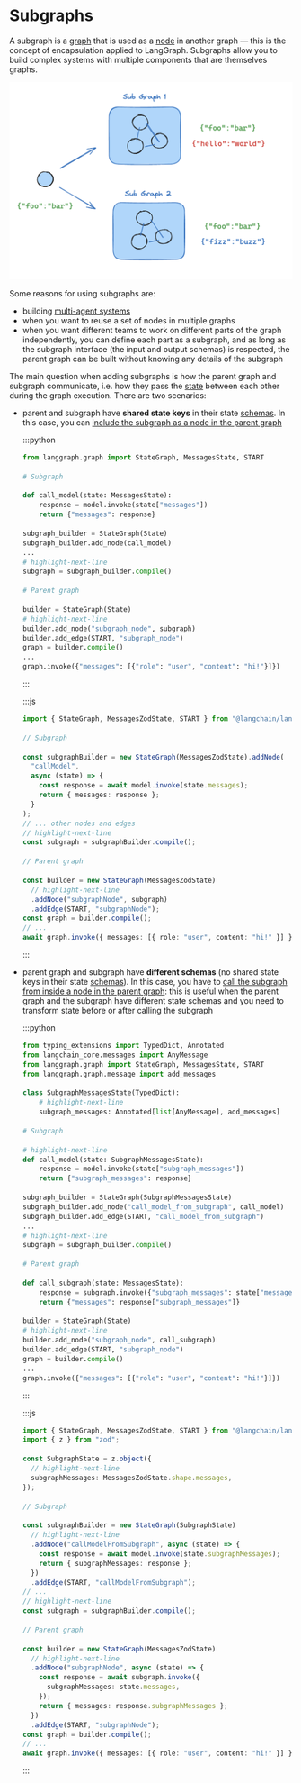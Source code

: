# Subgraphs

A subgraph is a [graph](./low_level.md#graphs) that is used as a [node](./low_level.md#nodes) in another graph — this is the concept of encapsulation applied to LangGraph. Subgraphs allow you to build complex systems with multiple components that are themselves graphs.

![Subgraph](./img/subgraph.png)

Some reasons for using subgraphs are:

- building [multi-agent systems](./multi_agent.md)
- when you want to reuse a set of nodes in multiple graphs
- when you want different teams to work on different parts of the graph independently, you can define each part as a subgraph, and as long as the subgraph interface (the input and output schemas) is respected, the parent graph can be built without knowing any details of the subgraph

The main question when adding subgraphs is how the parent graph and subgraph communicate, i.e. how they pass the [state](./low_level.md#state) between each other during the graph execution. There are two scenarios:

- parent and subgraph have **shared state keys** in their state [schemas](./low_level.md#state). In this case, you can [include the subgraph as a node in the parent graph](../how-tos/subgraph.ipynb#shared-state-schemas)

  :::python

  ```python
  from langgraph.graph import StateGraph, MessagesState, START

  # Subgraph

  def call_model(state: MessagesState):
      response = model.invoke(state["messages"])
      return {"messages": response}

  subgraph_builder = StateGraph(State)
  subgraph_builder.add_node(call_model)
  ...
  # highlight-next-line
  subgraph = subgraph_builder.compile()

  # Parent graph

  builder = StateGraph(State)
  # highlight-next-line
  builder.add_node("subgraph_node", subgraph)
  builder.add_edge(START, "subgraph_node")
  graph = builder.compile()
  ...
  graph.invoke({"messages": [{"role": "user", "content": "hi!"}]})
  ```

  :::

  :::js

  ```typescript
  import { StateGraph, MessagesZodState, START } from "@langchain/langgraph";

  // Subgraph

  const subgraphBuilder = new StateGraph(MessagesZodState).addNode(
    "callModel",
    async (state) => {
      const response = await model.invoke(state.messages);
      return { messages: response };
    }
  );
  // ... other nodes and edges
  // highlight-next-line
  const subgraph = subgraphBuilder.compile();

  // Parent graph

  const builder = new StateGraph(MessagesZodState)
    // highlight-next-line
    .addNode("subgraphNode", subgraph)
    .addEdge(START, "subgraphNode");
  const graph = builder.compile();
  // ...
  await graph.invoke({ messages: [{ role: "user", content: "hi!" }] });
  ```

  :::

- parent graph and subgraph have **different schemas** (no shared state keys in their state [schemas](./low_level.md#state)). In this case, you have to [call the subgraph from inside a node in the parent graph](../how-tos/subgraph.ipynb#different-state-schemas): this is useful when the parent graph and the subgraph have different state schemas and you need to transform state before or after calling the subgraph

  :::python

  ```python
  from typing_extensions import TypedDict, Annotated
  from langchain_core.messages import AnyMessage
  from langgraph.graph import StateGraph, MessagesState, START
  from langgraph.graph.message import add_messages

  class SubgraphMessagesState(TypedDict):
      # highlight-next-line
      subgraph_messages: Annotated[list[AnyMessage], add_messages]

  # Subgraph

  # highlight-next-line
  def call_model(state: SubgraphMessagesState):
      response = model.invoke(state["subgraph_messages"])
      return {"subgraph_messages": response}

  subgraph_builder = StateGraph(SubgraphMessagesState)
  subgraph_builder.add_node("call_model_from_subgraph", call_model)
  subgraph_builder.add_edge(START, "call_model_from_subgraph")
  ...
  # highlight-next-line
  subgraph = subgraph_builder.compile()

  # Parent graph

  def call_subgraph(state: MessagesState):
      response = subgraph.invoke({"subgraph_messages": state["messages"]})
      return {"messages": response["subgraph_messages"]}

  builder = StateGraph(State)
  # highlight-next-line
  builder.add_node("subgraph_node", call_subgraph)
  builder.add_edge(START, "subgraph_node")
  graph = builder.compile()
  ...
  graph.invoke({"messages": [{"role": "user", "content": "hi!"}]})
  ```

  :::

  :::js

  ```typescript
  import { StateGraph, MessagesZodState, START } from "@langchain/langgraph";
  import { z } from "zod";

  const SubgraphState = z.object({
    // highlight-next-line
    subgraphMessages: MessagesZodState.shape.messages,
  });

  // Subgraph

  const subgraphBuilder = new StateGraph(SubgraphState)
    // highlight-next-line
    .addNode("callModelFromSubgraph", async (state) => {
      const response = await model.invoke(state.subgraphMessages);
      return { subgraphMessages: response };
    })
    .addEdge(START, "callModelFromSubgraph");
  // ...
  // highlight-next-line
  const subgraph = subgraphBuilder.compile();

  // Parent graph

  const builder = new StateGraph(MessagesZodState)
    // highlight-next-line
    .addNode("subgraphNode", async (state) => {
      const response = await subgraph.invoke({
        subgraphMessages: state.messages,
      });
      return { messages: response.subgraphMessages };
    })
    .addEdge(START, "subgraphNode");
  const graph = builder.compile();
  // ...
  await graph.invoke({ messages: [{ role: "user", content: "hi!" }] });
  ```

  :::
